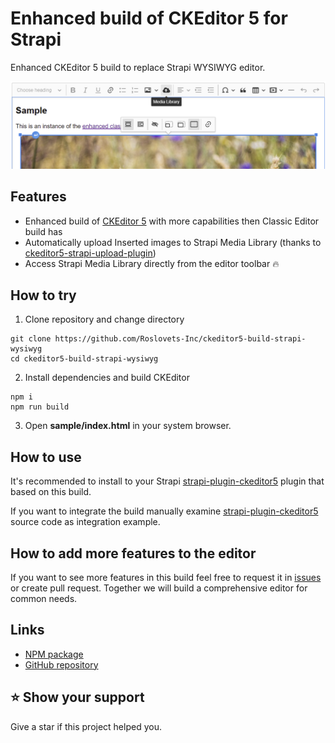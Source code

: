 # Enhanced build of CKEditor 5 for Strapi

Enhanced CKEditor 5 build to replace Strapi WYSIWYG editor.

![ckeditor5-build-strapi-wysiwyg](/sample/ckeditor5-build-strapi-wysiwyg.png)


## Features

- Enhanced build of [CKEditor 5](https://github.com/ckeditor/ckeditor5) with more capabilities then Classic Editor build has
- Automatically upload Inserted images to Strapi Media Library (thanks to [ckeditor5-strapi-upload-plugin](https://github.com/gtomato/ckeditor5-strapi-upload-plugin))
- Access Strapi Media Library directly from the editor toolbar 🔥


## How to try

1. Clone repository and change directory

```
git clone https://github.com/Roslovets-Inc/ckeditor5-build-strapi-wysiwyg
cd ckeditor5-build-strapi-wysiwyg
```

2. Install dependencies and build CKEditor

```
npm i
npm run build
```

3. Open **sample/index.html** in your system browser.


## How to use

It's recommended to install to your Strapi [strapi-plugin-ckeditor5](https://github.com/Roslovets-Inc/strapi-plugin-ckeditor5) plugin that based on this build.

If you want to integrate the build manually examine [strapi-plugin-ckeditor5](https://github.com/Roslovets-Inc/strapi-plugin-ckeditor5) source code as integration example.


## How to add more features to the editor

If you want to see more features in this build feel free to request it in [issues](https://github.com/Roslovets-Inc/ckeditor5-build-strapi-wysiwyg/issues) or create pull request. Together we will build a comprehensive editor for common needs.


## Links

- [NPM package](https://www.npmjs.com/package/ckeditor5-build-strapi-wysiwyg)
- [GitHub repository](https://github.com/Roslovets-Inc/ckeditor5-build-strapi-wysiwyg)


## ⭐️ Show your support

Give a star if this project helped you.
